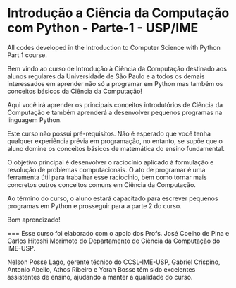 # Introdução a Ciência da Computação com Python - Parte-1 - USP/IME
All codes developed in the Introduction to Computer Science with Python Part 1 course.

Bem vindo ao curso de Introdução à Ciência da Computação destinado aos alunos regulares da Universidade de São Paulo e a todos os demais interessados em aprender não só a programar em Python mas também os conceitos básicos da Ciência da Computação!

Aqui você irá aprender os principais conceitos introdutórios de Ciência da Computação e também aprenderá a desenvolver pequenos programas na linguagem Python. 

Este curso não possui pré-requisitos. Não é esperado que você tenha qualquer experiência prévia em programação, no entanto, se supõe que o aluno domine os conceitos básicos de matemática do ensino fundamental.

O objetivo principal é desenvolver o raciocínio aplicado à formulação e resolução de problemas computacionais. O ato de programar é uma ferramenta útil para trabalhar esse raciocínio, bem como tornar mais concretos outros conceitos comuns em Ciência da Computação.
 
Ao término do curso, o aluno estará capacitado para escrever pequenos programas em Python e prosseguir para a parte 2 do curso.

Bom aprendizado!

===
Esse curso foi elaborado com o apoio dos Profs. José Coelho de Pina e Carlos Hitoshi Morimoto do Departamento de Ciência da Computação do IME-USP. 

Nelson Posse Lago, gerente técnico do CCSL-IME-USP, Gabriel Crispino, Antonio Abello, Athos Ribeiro e Yorah Bosse têm sido excelentes assistentes de ensino, ajudando a manter a qualidade do curso.
